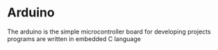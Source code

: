 # Arduino
The arduino is the simple microcontroller board for developing projects
programs are written in embedded C language
